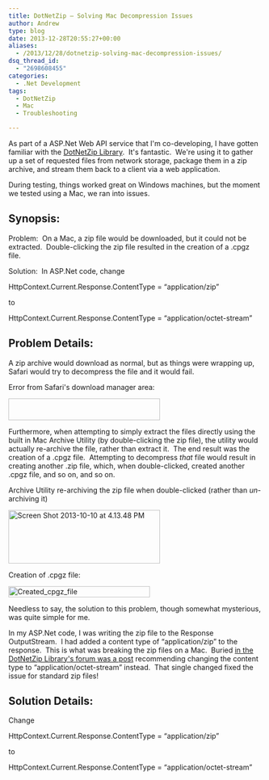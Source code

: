 ```yaml
---
title: DotNetZip – Solving Mac Decompression Issues
author: Andrew
type: blog
date: 2013-12-28T20:55:27+00:00
aliases:
  - /2013/12/28/dotnetzip-solving-mac-decompression-issues/
dsq_thread_id:
  - "2698608455"
categories:
  - .Net Development
tags:
  - DotNetZip
  - Mac
  - Troubleshooting

---
```

As part of a ASP.Net Web API service that I'm co-developing, I have gotten familiar with the <a title="DotNetZip Codeplex Page" href="http://dotnetzip.codeplex.com/" target="_blank">DotNetZip Library</a>.&nbsp; It's fantastic.&nbsp; We're using it to gather up a set of requested files from network storage, package them in a zip archive, and stream them back to a client via a web application.

During testing, things worked great on Windows machines, but the moment we tested using a Mac, we ran into issues.

## Synopsis:

Problem:&nbsp; On a Mac, a zip file would be downloaded, but it could not be extracted.&nbsp; Double-clicking the zip file resulted in the creation of a .cpgz file.

Solution:&nbsp; In ASP.Net code, change

HttpContext.Current.Response.ContentType = &#8220;application/zip&#8221;

to

HttpContext.Current.Response.ContentType = &#8220;application/octet-stream&#8221;

## Problem Details:

A zip archive would download as normal, but as things were wrapping up, Safari would try to decompress the file and it would fail.

Error from Safari's download manager area:

[<img class="alignnone size-medium wp-image-585" style="src=&quot;http://andrewcbancroft.azurewebsites.net/wp-content/uploads/2013/10/DecompressionFailed-300x43.png&quot;" width="300" height="43" />][1]

Furthermore, when attempting to simply extract the files directly using the built in Mac Archive Utility (by double-clicking the zip file), the utility would actually re-archive the file, rather than extract it.&nbsp; The end result was the creation of a .cpgz file.&nbsp; Attempting to decompress _that_ file would result in creating another .zip file, which, when double-clicked, created another .cpgz file, and so on, and so on.

Archive Utility re-archiving the zip file when double-clicked (rather than _un_-archiving it)

[<img class="alignnone size-medium wp-image-586" alt="Screen Shot 2013-10-10 at 4.13.48 PM" src="http://andrewcbancroft.azurewebsites.net/wp-content/uploads/2013/10/Screen-Shot-2013-10-10-at-4.13.48-PM-300x106.png" width="300" height="106" />][2]

Creation of .cpgz file:

[<img class="alignnone size-full wp-image-584" alt="Created_cpgz_file" src="http://andrewcbancroft.azurewebsites.net/wp-content/uploads/2013/10/Created_cpgz_file.png" width="280" height="22" />][3]

Needless to say, the solution to this problem, though somewhat mysterious, was quite simple for me.

In my ASP.Net code, I was writing the zip file to the Response OutputStream.&nbsp; I had added a content type of &#8220;application/zip&#8221; to the response.&nbsp; This is what was breaking the zip files on a Mac.&nbsp; Buried <a title="DotNetZip Library Forum" href="http://dotnetzip.codeplex.com/discussions/59740" target="_blank">in the DotNetZip Library's forum was a post</a> recommending changing the content type to &#8220;application/octet-stream&#8221; instead.&nbsp; That single changed fixed the issue for standard zip files!

## Solution Details:

Change

HttpContext.Current.Response.ContentType = &#8220;application/zip&#8221;

to

HttpContext.Current.Response.ContentType = &#8220;application/octet-stream&#8221;

 [1]: http://andrewcbancroft.azurewebsites.net/wp-content/uploads/2013/10/DecompressionFailed.png
 [2]: http://andrewcbancroft.azurewebsites.net/wp-content/uploads/2013/10/Screen-Shot-2013-10-10-at-4.13.48-PM.png
 [3]: http://andrewcbancroft.azurewebsites.net/wp-content/uploads/2013/10/Created_cpgz_file.png